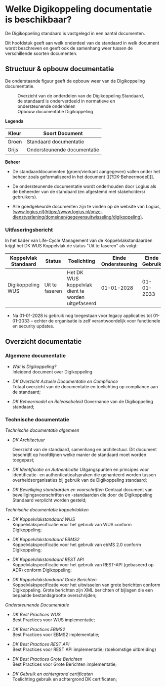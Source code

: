 # Welke Digikoppeling documentatie is beschikbaar?

De Digikoppeling standaard is vastgelegd in een aantal documenten.

Dit hoofdstuk geeft aan welk onderdeel van de standaard in welk document wordt beschreven en geeft ook de samenhang weer tussen de verschillende soorten documenten.

## Structuur & opbouw documentatie

De onderstaande figuur geeft de opbouw weer van de Digikoppeling documentatie.

<figure>
  <object data="media/DK_Specificatie_structuur.svg" type="image/svg+xml" id="infographic">Overzicht van de onderdelen van de Digikoppeling Standaard, de standaard is onderverdeeld in normatieve en ondersteunende onderdelen</object>
  <figcaption>Opbouw documentatie Digikoppeling</figcaption>
</figure>

<b>Legenda</b>


<table class="legendum">
    <thead>
        <tr>
            <th><strong>Kleur</strong></th>
            <th><strong>Soort Document</strong></th>
        </tr>
    </thead>
    <tbody>
        <tr>
            <td class="green">Groen</td>
            <td>Standaard documentatie</td>
        </tr>
        <tr>
            <td class="grey">Grijs</td>
            <td>Ondersteunende documentatie</td>
        </tr>
    </tbody>
</table>

<b>Beheer</b>

- De standaarddocumenten (groen/vierkant aangegeven) vallen onder het beheer zoals geformaliseerd in het document [[[?DK-Beheermodel]]].

- De ondersteunende documentatie wordt onderhouden door Logius als de beheerder van de standaard (en afgestemd met stakeholders/ gebruikers).

- Alle goedgekeurde documenten zijn te vinden op de website van Logius, [www.logius.nl](https://www.logius.nl/onze-dienstverlening/domeinen/gegevensuitwisseling/digikoppeling).

### Uitfaseringsbericht

In het kader van Life-Cycle Management van de Koppelvlakstandaarden krijgt het DK WUS Koppelvlak de status "Uit te faseren" als volgt:

| Koppelvlak Standaard | Status        | Toelichting                                    | Einde Ondersteuning | Einde Gebruik |
|----------------------|---------------|------------------------------------------------|---------------------|---------------|
| Digikoppeling WUS    | Uit te faseren | Het DK WUS koppelvlak dient te worden uitgefaseerd | 01-01-2028          | 01-01-2033    |

- Na 01-01-2028 is gebruik nog toegestaan voor legacy applicaties tot 01-01-2033 – echter de organisatie is zelf verantwoordelijk voor functionele en security updates.

## Overzicht documentatie

### Algemene documentatie

- *Wat is Digikoppeling?*  
    Inleidend document over Digikoppeling

- *DK Overzicht Actuele Documentatie en Compliance*  
    Totaal overzicht van de documentatie en toelichting op compliance aan de standaard;

- *DK Beheermodel en Releasebeleid*
    Governance van de Digikoppeling standaard;

### Technische documentatie

*Technische documentatie algemeen*

- *DK Architectuur*

    Overzicht van de standaard, samenhang en architectuur. Dit document beschrijft op hoofdlijnen welke manier de standaard moet worden toegepast;

- *DK Identificatie en Authenticatie* 
    Uitgangspunten en principes voor identificatie- en authenticatieafspraken die gehanteerd worden tussen overheidsorganisaties bij gebruik van de Digikoppeling standaard;

- *DK Beveiliging standaarden en voorschriften* 
    Centraal document van beveiligingsvoorschriften en -standaarden die door de Digikoppeling Standaard verplicht worden gesteld;

*Technische documentatie koppelvlakken*

- *DK Koppelvlakstandaard WUS*   
    Koppelvlakspecificatie voor het gebruik van WUS conform Digikoppeling;

- *DK Koppelvlakstandaard EBMS2*  
    Koppelvlakspecificatie voor het gebruik van ebMS 2.0 conform Digikoppeling;

- *DK Koppelvlakstandaard REST API*  
    Koppelvlakspecificatie voor het gebruik van REST-API (gebaseerd op ADR) conform Digikoppeling;

- *DK Koppelvlakstandaard Grote Berichten*  
    Koppelvlakspecificatie voor het uitwisselen van grote berichten conform Digikoppeling. Grote berichten zijn XML berichten of bijlagen die een bepaalde bestandsgrootte overschrijden;

*Ondersteunende Documentatie*

- *DK Best Practices WUS*  
    Best Practices voor WUS implementatie;

- *DK Best Practices EBMS2*  
    Best Practices voor EBMS2 implementatie;

- *DK Best Practices REST API*  
    Best Practices voor REST API implementatie;
	(toekomstige uitbreiding)

- *DK Best Practices Grote Berichten*  
    Best Practices voor Grote Berichten implementatie;

- *DK Gebruik en achtergrond certificaten*  
    Toelichting gebruik en achtergrond DK certificaten;

